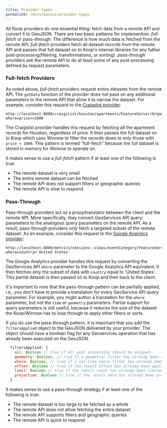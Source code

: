 ```yaml
---
title: Provider Types
permalink: /docs/basics/provider-types
---
```


All Koop providers do one essential thing: fetch data from a remote API and convert it to GeoJSON. There are two basic patterns for implemention: *full-fetch*  or *pass-through*. The difference is how much data is fetched from the remote API. *full-fetch* providers fetch all dataset records from the remote API and passes that full dataset on to Koop's internal libraries for any futher post-processing(filtering, transformations, or sorting). *pass-through* providers ask the remote API to do at least some of any post-processing defined by request parameters.

### Full-fetch Providers

As noted above, *full-fetch* providers request entire datasets from the remote API. The `getData` function of the provider does not pass on any additional parameters to the remote API that allow it to narrow the dataset.  For example, consider this request to the [Craigslist provider](https://github.com/dmfenton/koop-provider-craigslist):

```
http://localhost:8080/craigslist/houston/apartments/FeatureServer/0/query?where=price<=1000
```

The Craigslist provider handles this request by fetching *all* the apartment records for Houston, regardless of price.  It then passes the full dataset on to Koop which uses Winnow to filter the records down to only those with `price < 1000`. This pattern is termed "full-fetch" because the full dataset is stored in memory for Winnow to operate on.

It makes sense to use a *full-fetch* pattern if at least one of the following is true:

- The remote dataset is very small
- The entire remote dataset can be fetched
- The remote API does not support filters or geographic queries
- The remote API is slow to respond

### Pass-Through

Pass-through providers act as a proxy/translator between the client and the remote API.  More specifically, they convert GeoServices API query parameters to the analogous query parameters on the remote API. As a result, pass-through providers only fetch a targeted subset of the remote dataset. As an example, consider this request to the [Google Analytics provider](https://github.com/koopjs/koop-provider-google-analytics):

```
http://localhost:8080/metrics/sessions::views/eventCategory/FeatureServer/0/query?where=country='United States'
```

The Google Analytics provider handles this request by converting the GeoServices API `where` parameter to the Google Analytics API equivalent. It then fetches *only* the subset of data with `country` equal to 'United States'. This partial dataset is then passed on to Koop and then back to the client.  

It's important to note that the pass-through pattern can be partially applied, i.e., you don't have to provide a translation for every GeoService API query parameter.  For example, you might author a translation for the `where` parameter, but not the `time` or `geometry` parameters.  Partial support for query parameters is still useful, because it reduces the size of the dataset the Koop/Winnow has to loop through to apply other filters or sorts.

If you do use the pass-through pattern, it is important that you add the `filtersApplied` object to the GeoJSON delivered by your provider. The object should have a boolean flag for any Geoservices operation that has already been executed on the GeoJSON.

```js
  filtersApplied: {
    all: Boolean // true if all post processing should be skipped
    geometry: Boolean, // true if a geometric filter has already been applied to the data
    where: Boolean, // true if a sql-like where filter has already been applied to the data
    offset: Boolean // true if the result offset has already been applied to the data,
    limit: Boolean // true if the result count has already been limited,
    projection: Boolean // true if the result data has already been projected
  }
```

It makes sense to use a pass-through strategy if at least one of the following is true:

- The remote dataset is too large to be fetched as a whole
- The remote API does not allow fetching the entire dataset
- The remote API supports filters and geographic queries
- The remote API is quick to respond

